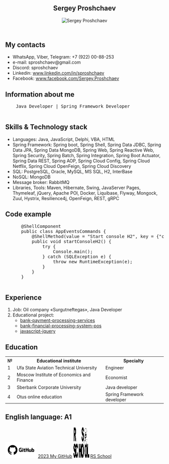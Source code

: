 <html lang="en">
<head>
  <meta charset="UTF-8">
  <meta name="viewport" content="width=device-width, initial-scale=1.0">
  <link rel="stylesheet" href="style.css">
  <title>Sergey Proshchaev</title>
</head>

<body>
  <header>
  <h2>Sergey Proshchaev</h2>

  <img src="https://avatars.githubusercontent.com/u/95690553?s=400&u=92a39f7bc47a4ba4d7ff01f8abec8617c484c79e&v=4" alt="Sergey Proshchaev">
  </header>

  <main>
  <h2>My contacts</h2>

  <ul>
    <li>WhatsApp, Viber, Telegram: +7 (922) 00-88-253</li>
    <li>e-mail: sproshchaev@gmail.com</li>
    <li>Discord: sproshchaev</li>
    <li>Linkedin: <a href="https://www.linkedin.com/in/sproshchaev/">www.linkedin.com/in/sproshchaev</a></li>
    <li>Facebook: <a href="https://www.facebook.com/Sergey.Proshchaev">www.facebook.com/Sergey.Proshchaev</a></li>
  </ul>

  <h2>Information about me</h2>

  <pre>
    Java Developer | Spring Framework Developer
  </pre>

  <h2>Skills & Technology stack</h2>

  <ul>
    <li>Languages: Java, JavaScript, Delphi, VBA, HTML</li>
    <li>Spring Framework: Spring boot, Spring Shell, Spring Data JDBC, Spring Data JPA, Spring Data MongoDB, Spring Web, Spring Reactive Web, Spring Security, Spring Batch, Spring Integration, Spring Boot Actuator, Spring Data REST, Spring AOP, Spring Cloud Config, Spring Cloud Netflix, Spring Cloud OpenFeign, Spring Cloud Discovery</li>
    <li>SQL: PostgreSQL, Oracle, MySQL, MS SQL, H2, InterBase</li>
    <li>NoSQL: MongoDB</li>
    <li>Message broker: RabbitMQ</li>
    <li>Libraries, Tools: Maven, Hibernate, Swing, JavaServer Pages, Thymeleaf, jQuery, Apache POI, Docker, Liquibase, Flyway, Mongock, Zuul, Hystrix, Resilience4j, OpenFeign, REST, gRPC</li>
  </ul>

  <h2>Code example</h2>

  <pre>
      @ShellComponent
      public class AppEventsCommands {
          @ShellMethod(value = "Start console H2", key = {"c", "console"})
          public void startConsoleH2() {
              try {
                  Console.main();
              } catch (SQLException e) {
                  throw new RuntimeException(e);
              }
          }
      }
  </pre>

  <h2>Experience</h2>

  1. Job: Oil company «Surgutneftegas», Java Developer <br>
  2. Educational project: <br>
       - [bank-payment-processing-services](https://github.com/sproshchaev/bank-payment-processing-services "Educational project") <br>
       - [bank-financial-processing-system-pos](https://github.com/sproshchaev/bank-financial-processing-system-pos "Educational project") <br>
       - [javascript-jquery](https://github.com/sproshchaev/javascript-jquery "Educational project")

  <h2>Education</h2>

  <table>
       <tr>
         <th>№</th>
         <th>Educational institute</th>
         <th>Specialty</th>
       </tr>
       <tr>
         <td>1</td>
         <td>Ufa State Aviation Technical University</td>
         <td>Engineer</td>
       </tr>
       <tr>
         <td>2</td>
         <td>Moscow Institute of Economics and Finance</td>
         <td>Economist</td>
       </tr>
       <tr>
         <td>3</td>
         <td>Sberbank Corporate University</td>
         <td>Java developer</td>
       </tr>
       <tr>
         <td>4</td>
         <td>Otus online education</td>
         <td>Spring Framework developer</td>
       </tr>
  </table>

  <h2>English language: А1</h2>
  </main>
  <footer>
    <img src="img/github-logo.jpg" width="100" height="50"  alt="RS School">
    <a href="https://github.com/sproshchaev">2023 My GitHub</a>
    <img src="img/rs_school_js.svg" width="50" height="100"  alt="RS School">
    <a href="https://rs.school/js-stage0/">RS School</a>
  </footer>
</body>
</html>